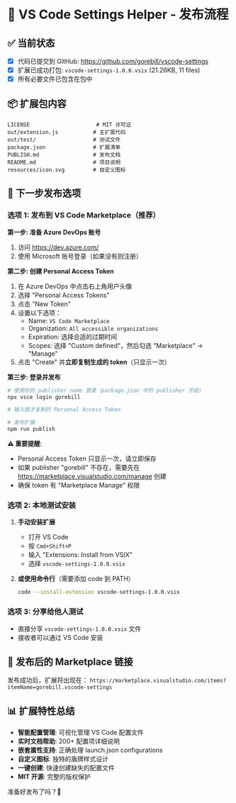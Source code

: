 # 🚀 VS Code Settings Helper - 发布流程

## ✅ 当前状态
- [x] 代码已提交到 GitHub: https://github.com/gorebill/vscode-settings
- [x] 扩展已成功打包: `vscode-settings-1.0.0.vsix` (21.26KB, 11 files)
- [x] 所有必要文件已包含在包中

## 📦 扩展包内容
```
LICENSE                     # MIT 许可证
out/extension.js           # 主扩展代码
out/test/                  # 测试文件
package.json               # 扩展清单
PUBLISH.md                 # 发布文档
README.md                  # 项目说明
resources/icon.svg         # 自定义图标
```

## 🔄 下一步发布选项

### 选项 1: 发布到 VS Code Marketplace（推荐）

**第一步: 准备 Azure DevOps 账号**
1. 访问 https://dev.azure.com/
2. 使用 Microsoft 账号登录（如果没有则注册）

**第二步: 创建 Personal Access Token**
1. 在 Azure DevOps 中点击右上角用户头像
2. 选择 "Personal Access Tokens"
3. 点击 "New Token"
4. 设置以下选项：
   - Name: `VS Code Marketplace`
   - Organization: `All accessible organizations`
   - Expiration: 选择合适的过期时间
   - Scopes: 选择 "Custom defined"，然后勾选 "Marketplace" → "Manage"
5. 点击 "Create" 并**立即复制生成的 token**（只显示一次）

**第三步: 登录并发布**
```bash
# 使用你的 publisher name 登录（package.json 中的 publisher 字段）
npx vsce login gorebill

# 输入刚才复制的 Personal Access Token

# 发布扩展
npm run publish
```

**⚠️ 重要提醒**:
- Personal Access Token 只显示一次，请立即保存
- 如果 publisher "gorebill" 不存在，需要先在 https://marketplace.visualstudio.com/manage 创建
- 确保 token 有 "Marketplace Manage" 权限

### 选项 2: 本地测试安装
1. **手动安装扩展**
   - 打开 VS Code
   - 按 `Cmd+Shift+P`
   - 输入 "Extensions: Install from VSIX"
   - 选择 `vscode-settings-1.0.0.vsix`

2. **或使用命令行**（需要添加 code 到 PATH）
   ```bash
   code --install-extension vscode-settings-1.0.0.vsix
   ```

### 选项 3: 分享给他人测试
- 直接分享 `vscode-settings-1.0.0.vsix` 文件
- 接收者可以通过 VS Code 安装

## 🎯 发布后的 Marketplace 链接
发布成功后，扩展将出现在：
`https://marketplace.visualstudio.com/items?itemName=gorebill.vscode-settings`

## 📊 扩展特性总结
- **智能配置管理**: 可视化管理 VS Code 配置文件
- **实时文档帮助**: 200+ 配置项详细说明
- **嵌套属性支持**: 正确处理 launch.json configurations
- **自定义图标**: 独特的盾牌样式设计
- **一键创建**: 快速创建缺失的配置文件
- **MIT 开源**: 完整的版权保护

准备好发布了吗？🚀
